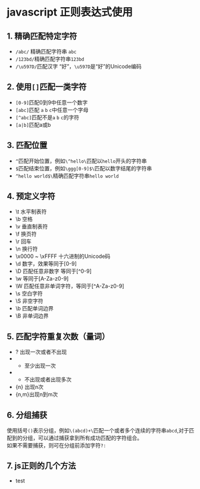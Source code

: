 # javascript 正则表达式使用
## 1. 精确匹配特定字符
* `/abc/` 精确匹配字符串 `abc`
* `/123bd/`精确匹配字符串`123bd`
* `/\u597D/`匹配汉字 “好”，`\u597D`是“好”的Unicode编码

## 2. 使用`[]`匹配一类字符
* `[0-9]`匹配0到9中任意一个数字
* `[abc]`匹配 `a` `b` `c`中任意一个字母
* `[^abc]`匹配不是`a` `b` `c`的字符
* `[a|b]`匹配a或b

## 3. 匹配位置
* `^`匹配开始位置，例如`\^hello\`匹配以`hello`开头的字符串
* `$`匹配结束位置，例如`\ggg[0-9]$\`匹配以数字结尾的字符串
* `^hello world$\`精确匹配字符串`hello world`

## 4. 预定义字符
* \t 水平制表符
* \b 空格
* \v 垂直制表符
* \f 换页符
* \r 回车
* \n 换行符
* \x0000 ~ \xFFFF 十六进制的Unicode码
* \d 数字，效果等同于[0-9]
* \D 匹配任意非数字 等同于[^0-9]
* \w 等同于[A-Za-z0-9]
* \W 匹配任意非单词字符，等同于[^A-Za-z0-9]
* \s 空白字符
* \S 非空字符
* \b 匹配单词边界
* \B 非单词边界

## 5. 匹配字符重复次数（量词）
* ? 出现一次或者不出现
* + 至少出现一次
* * 不出现或者出现多次
* {n} 出现n次
* {n,m}出现n到m次

## 6. 分组捕获
使用括号`()`表示分组，例如`\(abcd)+\`匹配一个或者多个连续的字符串`abcd`,对于匹配到的分组，可以通过捕获拿到所有成功匹配的字符组合。  
如果不需要捕获，则可在分组前添加字符`?:`

## 7. js正则的几个方法
* test 
